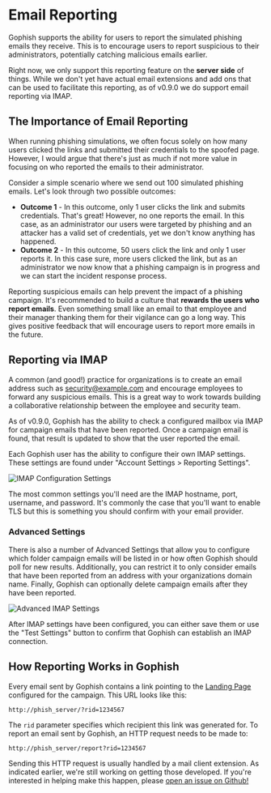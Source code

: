 # Email Reporting

Gophish supports the ability for users to report the simulated phishing emails they receive. This is to encourage users to report suspicious to their administrators, potentially catching malicious emails earlier.

Right now, we only support this reporting feature on the **server side** of things. While we don't yet have actual email extensions and add ons that can be used to facilitate this reporting, as of v0.9.0 we do support email reporting via IMAP.

## The Importance of Email Reporting

When running phishing simulations, we often focus solely on how many users clicked the links and submitted their credentials to the spoofed page. However, I would argue that there's just as much if not more value in focusing on who reported the emails to their administrator.

Consider a simple scenario where we send out 100 simulated phishing emails. Let's look through two possible outcomes:

* **Outcome 1** - In this outcome, only 1 user clicks the link and submits credentials. That's great! However, no one reports the email. In this case, as an administrator our users were targeted by phishing and an attacker has a valid set of credentials, yet we don't know anything has happened.
* **Outcome 2** - In this outcome, 50 users click the link and only 1 user reports it. In this case sure, more users clicked the link, but as an administrator we now know that a phishing campaign is in progress and we can start the incident response process.

Reporting suspicious emails can help prevent the impact of a phishing campaign. It's recommended to build a culture that **rewards the users who report emails**. Even something small like an email to that employee and their manager thanking them for their vigilance can go a long way. This gives positive feedback that will encourage users to report more emails in the future.

## Reporting via IMAP

A common \(and good!\) practice for organizations is to create an email address such as security@example.com and encourage employees to forward any suspicious emails. This is a great way to work towards building a collaborative relationship between the employee and security team.

As of v0.9.0, Gophish has the ability to check a configured mailbox via IMAP for campaign emails that have been reported. Once a campaign email is found, that result is updated to show that the user reported the email.

Each Gophish user has the ability to configure their own IMAP settings. These settings are found under "Account Settings &gt; Reporting Settings".

![IMAP Configuration Settings](../.gitbook/assets/screen-shot-2020-01-20-at-11.15.48-am.png)

The most common settings you'll need are the IMAP hostname, port, username, and password. It's commonly the case that you'll want to enable TLS but this is something you should confirm with your email provider.

### Advanced Settings

There is also a number of Advanced Settings that allow you to configure which folder campaign emails will be listed in or how often Gophish should poll for new results. Additionally, you can restrict it to only consider emails that have been reported from an address with your organizations domain name. Finally, Gophish can optionally delete campaign emails after they have been reported.

![Advanced IMAP Settings](../.gitbook/assets/screen-shot-2020-01-20-at-11.19.46-am.png)

After IMAP settings have been configured, you can either save them or use the "Test Settings" button to confirm that Gophish can establish an IMAP connection.

## How Reporting Works in Gophish

Every email sent by Gophish contains a link pointing to the [Landing Page](landing-pages.md) configured for the campaign. This URL looks like this:

```text
http://phish_server/?rid=1234567
```

The `rid` parameter specifies which recipient this link was generated for. To report an email sent by Gophish, an HTTP request needs to be made to:

```text
http://phish_server/report?rid=1234567
```

Sending this HTTP request is usually handled by a mail client extension. As indicated earlier, we're still working on getting those developed. If you're interested in helping make this happen, please [open an issue on Github!](https://github.com/gophish/gophish/issues)


